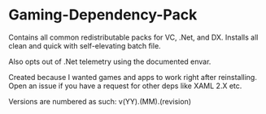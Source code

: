 # Gaming-Dependency-Pack

Contains all common redistributable packs for VC, .Net, and DX. 
Installs all clean and quick with self-elevating batch file.

Also opts out of .Net telemetry using the documented envar.


Created because I wanted games and apps to work right after reinstalling.
Open an issue if you have a request for other deps like XAML 2.X etc.


Versions are numbered as such:
v(YY).(MM).(revision)